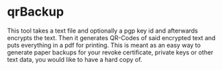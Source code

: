 qrBackup
========

This tool takes a text file and optionally a pgp key id and afterwards
encrypts the text. Then it generates QR-Codes of said encrypted text
and puts everything in a pdf for printing. This is meant as an easy
way to generate paper backups for your revoke certificate, private
keys or other text data, you would like to have a hard copy of.
